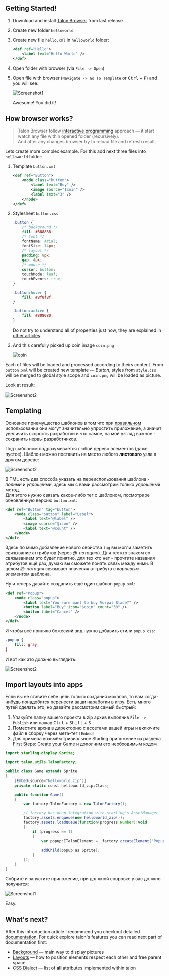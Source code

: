 ## Getting Started!

1. Download and install [Talon Browser]() from last release
2. Create new folder `helloworld`
3. Create new file `hello.xml` in `helloworld` folder:

	```xml
	<def ref="Hello">
		<label text="Hello World" />
	</def>
	```

4. Open folder with browser (via `File -> Open`)
5. Open file with browser (`Navigate -> Go To Template` or <kbd>Ctrl</kbd> + <kbd>P</kbd>) and you will see:  

	![Screenshot1](img/browser_1.png)

	Awesome! You did it!

## How browser works?

> Talon Browser follow [interactive programming](https://en.wikipedia.org/wiki/Interactive_programming) approach — it start watch any file within opened folder (recursively).  
And after any changes browser try to reload file and refresh result.

Lets create more complex example. For this add next three files into `helloworld` folder:

1. Template `button.xml`

	```xml
	<def ref="Button">
		<node class="button">
			<label text="Buy" />
			<image source="$coin" />
			<label text="3" />
		</node>
	</def>
	```
2. Stylesheet `button.css`

	```css
	.button {
		/* background */
		fill: #888888;
		/* font */
		fontName: Arial;
		fontSize: 14px;
		/* layout */
		padding: 8px;
		gap: 4px;
		/* mouse */
		cursor: button;
		touchMode: leaf;
		touchEvents: true;
	}

	.button:hover {
		fill: #8f8f8f;
	}

	.button:active {
		fill: #808080;
	}
	```

	Do not try to understand all of properties just now, they are explained in [other articles](#whats-next).

3. And this carefully picked up coin image `coin.png`

	![coin](img/coin.png)

Each of files will be loaded and processed according to theirs content. From `button.xml` will be created new template — *Button*, styles from `style.css` will be merged to global style scope and `coin.png` will be loaded as picture.

Look at result:

![Screenshot2](img/browser_1.png)

## Templating
Основное приемущество шаблонов в том что при [правильном](https://en.wikipedia.org/wiki/Code_reuse#Criticism) использовании они могут значительно упростить приложение, а значит увеличить скорость разработки и что самое, на мой взгляд важное - сохранить нервы разработчиков.

Под шаблоном подразумевается любой дерево элементов (даже пустое). Шаблон можно поставить на место любого **листового** узла в другом дереве:

![Screenshot2](img/template_1.png)

В TML есть два способа указать на переиспользования шаблона - *полный* и *упрощёный*, здесь мы с вами рассмотрим только *упрощёный* метод.  
Для этого нужно связать какое-либо тег с шаблоном, посмотрире обновлённую версию `button.xml`:

```xml
<def ref="Button" tag="button">
	<node class="button" label="Label">
		<label text="@label" />
		<image source="@icon" />
		<label text="@count" />
	</node>
</def>
```

Здесь по мимо добавление нового свойства `tag` вы могли заметить связывание аттрибутов (через *@-нотацию*). Для тех кто знаком со связыванием это будет понятно, для тех кто нет - прочтите названия атрибутов ещё раз, думаю вы сможете понять связь между ними. В целом *@-нотация* связывает значения аттрибута с *корневым* элементом шаблона.

Ну и теперь давайте созданить ещё один шаблон `popup.xml`:

```xml
<def ref="Popup">
	<node class="popup">
		<label text="You sure want to buy Vorpal Blade?" />
		<button label="Buy" icon="$coin" count="30" />
		<button label="Cancel" />
	</node>
</def>
```

И чтобы всё приняло божеский вид нужно добавить стили `popup.css`:

```css
.popup {
	fill: gray;
}
```

И вот как это должно выглядить:

![Screenshot2](img/browser_1.png)

## Import layouts into apps

Если вы не ставите себе цель только создания мокапов, то вам когда-нибудь понадобится перенести ваши наработки в игру. Есть много путей сделать это, но давайте рассмотрим самый быстрый:

1. Упакуйте папку вашего проекта в zip архив выполнив `File -> Publish` или нажав <kbd>Ctrl</kbd> + <kbd>Shift</kbd> + <kbd>S</kbd>
2. Поместите архив в директорию с ассетами вашей игры и включите файл в сборку через мета-тег `[Embed]`
3. Для примера возьмём тривиальное Starling приложение из раздела [First Steps: Create your Game](http://gamua.com/starling/first-steps/) и дополним его необходимым кодом

```actionscript
import starling.display.Sprite;

import talon.utils.TalonFactory;

public class Game extends Sprite
{
	[Embed(source="helloworld.zip")]
	private static const helloworld_zip:Class;

    public function Game()
    {
		var factory:TalonFactory = new TalonFactory();

		// factory has deep integration with starling's AssetManager
		factory.assets.enqueue(new helloworld_zip());
		factory.assets.loadQueue(function(progress:Number):void
		{
			if (progress == 1)
			{
				var popup:ITalonElement = _factory.createElement("Popup");

				addChild(popup as Sprite);
			}
		});
    }
}
```

Собрите и запустите приложение, при должной сноровке у вас должно получится:

![Screenshot1](img/browser_1.png)

Easy.

## What's next?
After this introduction article I recommend you checkout detailed [documentation](./index.md). For quick explore talon's features you can read next part of documentation first:
* [Background](./background.md) — main way to display pictures
* [Layouts](./layouts.md) — how to position elements respect each other and free parent space
* [CSS Dialect](./css.md) — list of **all** attributes implemented within talon
